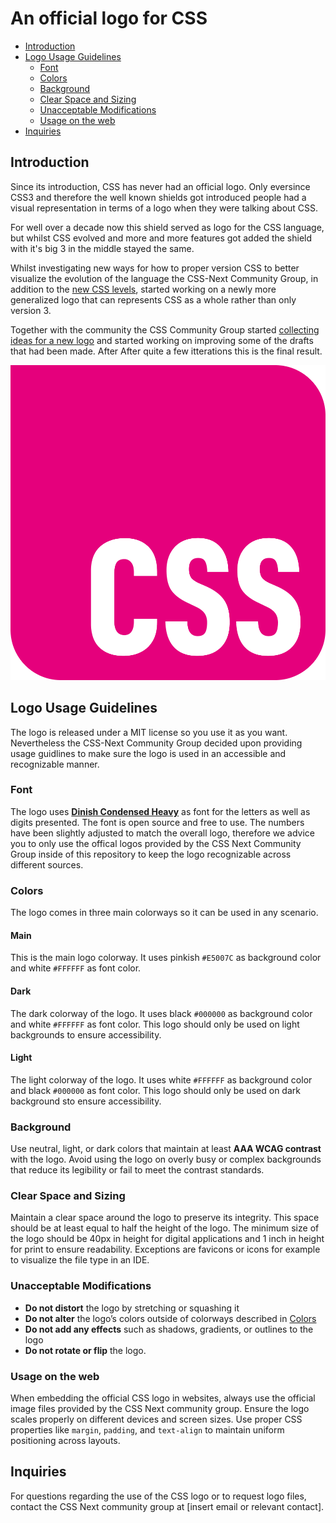 # An official logo for CSS

- [Introduction](#introduction)
- [Logo Usage Guidelines](#logo-usage-guidelines)
  - [Font](#font)
  - [Colors](#colors)
  - [Background](#background)
  - [Clear Space and Sizing](#clear-space-and-sizing)
  - [Unacceptable Modifications
    ](#unacceptable-Modifications)
  - [Usage on the web](#usage-on-the-web)
- [Inquiries](#inquiries)

## Introduction

Since its introduction, CSS has never had an official logo. Only eversince CSS3 and therefore the well known shields got introduced people had a visual representation in terms of a logo when they were talking about CSS.

For well over a decade now this shield served as logo for the CSS language, but whilst CSS evolved and more and more features got added the shield with it's big 3 in the middle stayed the same.

Whilst investigating new ways for how to proper version CSS to better visualize the evolution of the language the CSS-Next Community Group, in addition to the [new CSS levels](https://github.com/CSS-Next/css-next/discussions/92), started working on a newly more generalized logo that can represents CSS as a whole rather than only version 3.

Together with the community the CSS Community Group started [collecting ideas for a new logo](https://github.com/CSS-Next/css-next/issues/105) and started working on improving some of the drafts that had been made. After After quite a few itterations this is the final result.

![CSS Logo](logo.png)

## Logo Usage Guidelines

The logo is released under a MIT license so you use it as you want. Nevertheless the CSS-Next Community Group decided upon providing usage guidlines to make sure the logo is used in an accessible and recognizable manner.

### Font

The logo uses [**Dinish Condensed Heavy**](https://github.com/playbeing/dinish) as font for the letters as well as digits presented.
The font is open source and free to use. The numbers have been slightly adjusted to match the overall logo, therefore we advice you to only use the offical logos provided by the CSS Next Community Group inside of this repository to keep the logo recognizable across different sources.

### Colors

The logo comes in three main colorways so it can be used in any scenario.

#### Main

This is the main logo colorway. It uses pinkish `#E5007C` as background color and white `#FFFFFF` as font color.

#### Dark

The dark colorway of the logo. It uses black `#000000` as background color and white `#FFFFFF` as font color. This logo should only be used on light backgrounds to ensure accessibility.

#### Light

The light colorway of the logo. It uses white `#FFFFFF` as background color and black `#000000` as font color. This logo should only be used on dark background sto ensure accessibility.

### Background

Use neutral, light, or dark colors that maintain at least **AAA WCAG contrast** with the logo. Avoid using the logo on overly busy or complex backgrounds that reduce its legibility or fail to meet the contrast standards.

### Clear Space and Sizing

Maintain a clear space around the logo to preserve its integrity. This space should be at least equal to half the height of the logo.
The minimum size of the logo should be 40px in height for digital applications and 1 inch in height for print to ensure readability.
Exceptions are favicons or icons for example to visualize the file type in an IDE.

### Unacceptable Modifications

- **Do not distort** the logo by stretching or squashing it
- **Do not alter** the logo’s colors outside of colorways described in [Colors](#colors)
- **Do not add any effects** such as shadows, gradients, or outlines to the logo
- **Do not rotate or flip** the logo.

### Usage on the web

When embedding the official CSS logo in websites, always use the official image files provided by the CSS Next community group. Ensure the logo scales properly on different devices and screen sizes.
Use proper CSS properties like `margin`, `padding`, and `text-align` to maintain uniform positioning across layouts.

## Inquiries

For questions regarding the use of the CSS logo or to request logo files, contact the CSS Next community group at [insert email or relevant contact].
